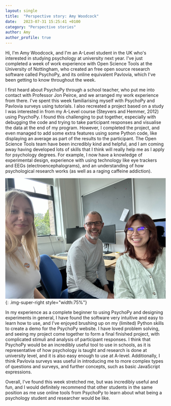 ```yaml
---
layout: single
title:  "Perspective story: Amy Woodcock"
date:   2023-07-31 15:25:41 +0100
category: "Perspective stories"
author: Amy
author_profile: true
---
```


Hi, I'm Amy Woodcock, and I'm an A-Level student in the UK who's interested in studying 
psychology at university next year. I've just completed a week of work 
experience with Open Science Tools at the University of Nottingham, who created
an free open source research software called PsychoPy, and its online equivalent 
Pavlovia, which I've been getting to know throughout the week.

I first heard about PsychoPy through a school teacher, who put me into contact 
with Professor Jon Peirce, and we arranged my work experience from there. I've 
spent this week familiarising myself with PsychoPy and Pavlovia surveys using 
tutorials. I also recreated a project based on a study I was interested in from my 
A-Level course (Steyvers and Hemmer, 2012) using PsychoPy. I found this 
challenging to put together, especially with debugging the code and trying to 
take participant responses and visualise the data at the end of my program. 
However, I completed the project, and even managed to add some extra features
using some Python code, like displaying an average as part of the results to the 
participant. The Open Science Tools team have been incredibly kind and helpful, 
and I am coming away having developed lots of skills that I think will really help 
me as I apply for psychology degrees. For example, I now have a knowledge of 
experimental design, experience with using technology like eye trackers and 
EEGs (electroencephalograms), and an understanding of how psychological 
research works (as well as a raging caffeine addiction).

![Amy, Jon and Sue Lynn sitting in an office smiling at the camera for a selfie.](/assets/images/amy_jon_suelynn_selfie.jpg){: .img-super-right style="width:75%"}

In my experience as a complete beginner to using PsychoPy and designing 
experiments in general, I have found the software very intuitive and easy to 
learn how to use, and I've enjoyed brushing up on my (limited) Python skills to 
create a demo for the PsychoPy website. I have loved problem solving, and 
seeing my project come together to form a final finished project, with 
complicated stimuli and analysis of participant responses. I think that PsychoPy 
would be an incredibly useful tool to use in schools, as it is representative of how
psychology is taught and research is done at university level, and it is also easy 
enough to use at A-level. Additionally, I think Pavlovia surveys was useful in 
introducing me to more complex types of questions and surveys, and further 
concepts, such as basic JavaScript expressions.

Overall, I've found this week stretched me, but was incredibly useful and fun, 
and I would definitely recommend that other students in the same position as me
use online tools from PsychoPy to learn about what being a psychology student 
and researcher would be like.
